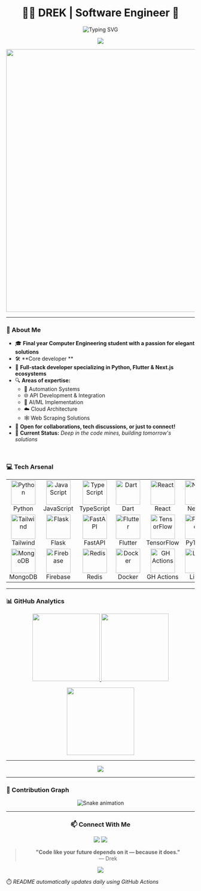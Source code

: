 <h1 align="center">👨‍💻 DREK | Software Engineer 🚀</h1>

<p align="center">
  <img src="https://readme-typing-svg.demolab.com?font=Fira+Code&size=22&duration=3000&pause=1000&color=F7941D&center=true&vCenter=true&width=550&lines=Software+Engineer;Python+%7C+Flutter+%7C+Next.js;Learning+%E2%9A%AA+Building+%F0%9F%94%A7+Breaking+%F0%9F%9A%A8;Automating+the+future%2C+one+line+at+a+time" alt="Typing SVG" />
</p>

<p align="center">
  <img src="https://komarev.com/ghpvc/?username=DREK69&style=for-the-badge&color=orange" />
</p>

<p align="center">
  <img src="https://quotes-github-readme.vercel.app/api?type=horizontal&theme=radical" width="700" />
</p>

---



### 🧠 About Me

- 🎓 **Final year Computer Engineering student with a passion for elegant solutions**
- 🛠️ **Core developer **
- 🚀 **Full-stack developer specializing in Python, Flutter & Next.js ecosystems**
- 🔍 **Areas of expertise:**
  - 🤖 Automation Systems
  - 🌐 API Development & Integration
  - 🧪 AI/ML Implementation
  - ☁️ Cloud Architecture
  - 🕸️ Web Scraping Solutions
- 💬 **Open for collaborations, tech discussions, or just to connect!**
- 📍 **Current Status:** *Deep in the code mines, building tomorrow's solutions*

<br>

### 💻 Tech Arsenal

<table align="center">
  <tr>
    <td align="center" width="96">
      <img src="https://techstack-generator.vercel.app/python-icon.svg" alt="Python" width="65" height="65" />
      <br>Python
    </td>
    <td align="center" width="96">
      <img src="https://techstack-generator.vercel.app/js-icon.svg" alt="JavaScript" width="65" height="65" />
      <br>JavaScript
    </td>
    <td align="center" width="96">
      <img src="https://techstack-generator.vercel.app/ts-icon.svg" alt="TypeScript" width="65" height="65" />
      <br>TypeScript
    </td>
    <td align="center" width="96">
      <img src="https://skillicons.dev/icons?i=dart" alt="Dart" width="65" height="65" />
      <br>Dart
    </td>
    <td align="center" width="96">
      <img src="https://techstack-generator.vercel.app/react-icon.svg" alt="React" width="65" height="65" />
      <br>React
    </td>
    <td align="center" width="96">
      <img src="https://skillicons.dev/icons?i=nextjs" alt="Next.js" width="65" height="65" />
      <br>Next.js
    </td>
  </tr>
  <tr>
    <td align="center" width="96">
      <img src="https://skillicons.dev/icons?i=tailwind" alt="Tailwind" width="65" height="65" />
      <br>Tailwind
    </td>
    <td align="center" width="96">
      <img src="https://skillicons.dev/icons?i=flask" alt="Flask" width="65" height="65" />
      <br>Flask
    </td>
    <td align="center" width="96">
      <img src="https://skillicons.dev/icons?i=fastapi" alt="FastAPI" width="65" height="65" />
      <br>FastAPI
    </td>
    <td align="center" width="96">
      <img src="https://skillicons.dev/icons?i=flutter" alt="Flutter" width="65" height="65" />
      <br>Flutter
    </td>
    <td align="center" width="96">
      <img src="https://skillicons.dev/icons?i=tensorflow" alt="TensorFlow" width="65" height="65" />
      <br>TensorFlow
    </td>
    <td align="center" width="96">
      <img src="https://skillicons.dev/icons?i=pytorch" alt="PyTorch" width="65" height="65" />
      <br>PyTorch
    </td>
  </tr>
  <tr>
    <td align="center" width="96">
      <img src="https://skillicons.dev/icons?i=mongodb" alt="MongoDB" width="65" height="65" />
      <br>MongoDB
    </td>
    <td align="center" width="96">
      <img src="https://skillicons.dev/icons?i=firebase" alt="Firebase" width="65" height="65" />
      <br>Firebase
    </td>
    <td align="center" width="96">
      <img src="https://skillicons.dev/icons?i=redis" alt="Redis" width="65" height="65" />
      <br>Redis
    </td>
    <td align="center" width="96">
      <img src="https://skillicons.dev/icons?i=docker" alt="Docker" width="65" height="65" />
      <br>Docker
    </td>
    <td align="center" width="96">
      <img src="https://skillicons.dev/icons?i=githubactions" alt="GH Actions" width="65" height="65" />
      <br>GH Actions
    </td>
    <td align="center" width="96">
      <img src="https://skillicons.dev/icons?i=linux" alt="Linux" width="65" height="65" />
      <br>Linux
    </td>
  </tr>
</table>

---

### 📊 GitHub Analytics

<p align="center">
<p align="center">
  <a href="https://github.com/DREK69">
    <img height="180em" src="https://github-readme-stats.vercel.app/api?username=DREK69&show_icons=true&theme=tokyonight&include_all_commits=true&count_private=true"/>
  </a>
  <a href="https://github.com/DREK69">
    <img height="180em" src="https://github-readme-stats.vercel.app/api/top-langs/?username=DREK69&layout=compact&theme=tokyonight&langs_count=6"/>
  </a>
</p>

<p align="center">
  <img height="180em" src="https://github-profile-summary-cards.vercel.app/api/cards/profile-details?username=DREK69&theme=tokyonight" />
</p>
</p>

---


</div>

<p align="center">
  <a href="https://github.com/buddhhu?tab=repositories"><img src="https://img.shields.io/badge/View%20All%20Projects-gold?style=for-the-badge&logo=github" /></a>
</p>

---

### 🐍 Contribution Graph

<p align="center">
  <img src="https://raw.githubusercontent.com/DREK69/DREK69/refs/heads/output/github-contribution-grid-snake-dark.svg" alt="Snake animation" />
</p>

---

<div align="center">

### 📫 Connect With Me

<p align="center">
  <a href="mailto: userbot870@gmail.com"><img src="https://img.shields.io/badge/Email-D14836?style=for-the-badge&logo=gmail&logoColor=white" /></a>
  <a href="https://t.me/Userbot41"><img src="https://img.shields.io/badge/Telegram-2CA5E0?style=for-the-badge&logo=telegram&logoColor=white" /></a>
  
</p>

</div>

<div align="center">

> **"Code like your future depends on it — because it does."**  
> — Drek

</div>

<p align="center">
  <img src="https://capsule-render.vercel.app/api?type=waving&color=gradient&height=100&section=footer" />
</p>

⏱️ *README automatically updates daily using GitHub Actions*
